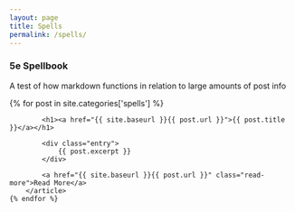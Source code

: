 ```yaml
---
layout: page
title: Spells
permalink: /spells/
---
```


### 5e Spellbook

A test of how markdown functions in relation to large amounts of post info


<div class="spells">
	{% for post in site.categories['spells'] %}
		<article class="post">

			<h1><a href="{{ site.baseurl }}{{ post.url }}">{{ post.title }}</a></h1>

			<div class="entry">
				{{ post.excerpt }}
			</div>

			<a href="{{ site.baseurl }}{{ post.url }}" class="read-more">Read More</a>
		</article>
	{% endfor %}
</div>
